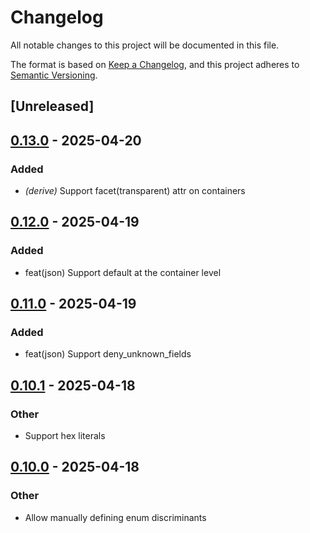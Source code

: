 # Changelog

All notable changes to this project will be documented in this file.

The format is based on [Keep a Changelog](https://keepachangelog.com/en/1.0.0/),
and this project adheres to [Semantic Versioning](https://semver.org/spec/v2.0.0.html).

## [Unreleased]

## [0.13.0](https://github.com/facet-rs/facet/compare/facet-derive-parse-v0.12.0...facet-derive-parse-v0.13.0) - 2025-04-20

### Added

- *(derive)* Support facet(transparent) attr on containers

## [0.12.0](https://github.com/facet-rs/facet/compare/facet-derive-parse-v0.11.0...facet-derive-parse-v0.12.0) - 2025-04-19

### Added

- feat(json) Support default at the container level

## [0.11.0](https://github.com/facet-rs/facet/compare/facet-derive-parse-v0.10.1...facet-derive-parse-v0.11.0) - 2025-04-19

### Added

- feat(json) Support deny_unknown_fields

## [0.10.1](https://github.com/facet-rs/facet/compare/facet-derive-parse-v0.10.0...facet-derive-parse-v0.10.1) - 2025-04-18

### Other

- Support hex literals

## [0.10.0](https://github.com/facet-rs/facet/compare/facet-derive-parse-v0.9.1...facet-derive-parse-v0.10.0) - 2025-04-18

### Other

- Allow manually defining enum discriminants
